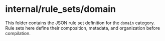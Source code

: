 # internal/rule_sets/domain

This folder contains the JSON rule set definition for the `domain` category. Rule sets here define their composition, metadata, and organization before compilation.